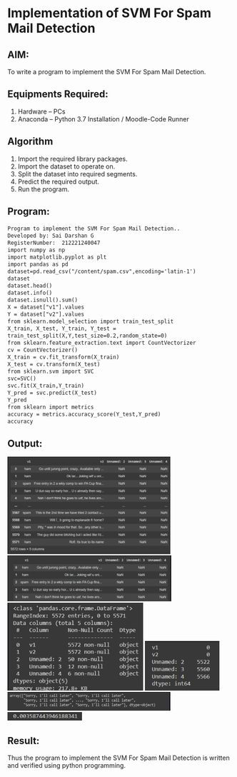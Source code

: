 # Implementation of SVM For Spam Mail Detection

## AIM:
To write a program to implement the SVM For Spam Mail Detection.

## Equipments Required:
1. Hardware – PCs
2. Anaconda – Python 3.7 Installation / Moodle-Code Runner

## Algorithm
1. Import the required library packages.
2. Import the dataset to operate on.
3. Split the dataset into required segments.
4. Predict the required output.
5. Run the program.

## Program:
```
Program to implement the SVM For Spam Mail Detection..
Developed by: Sai Darshan G
RegisterNumber:  212221240047
import numpy as np
import matplotlib.pyplot as plt
import pandas as pd
dataset=pd.read_csv("/content/spam.csv",encoding='latin-1')
dataset
dataset.head()
dataset.info()
dataset.isnull().sum()
X = dataset["v1"].values
Y = dataset["v2"].values
from sklearn.model_selection import train_test_split
X_train, X_test, Y_train, Y_test = train_test_split(X,Y,test_size=0.2,random_state=0)
from sklearn.feature_extraction.text import CountVectorizer
cv = CountVectorizer()
X_train = cv.fit_transform(X_train)
X_test = cv.transform(X_test)
from sklearn.svm import SVC
svc=SVC()
svc.fit(X_train,Y_train)
Y_pred = svc.predict(X_test)
Y_pred
from sklearn import metrics
accuracy = metrics.accuracy_score(Y_test,Y_pred)
accuracy
```
## Output:
![SVM For Spam Mail Detection](1.png)
![SVM For Spam Mail Detection](2.png)
![SVM For Spam Mail Detection](3.png)
![SVM For Spam Mail Detection](4.png)
![SVM For Spam Mail Detection](5.png)
![SVM For Spam Mail Detection](6.png)
## Result:
Thus the program to implement the SVM For Spam Mail Detection is written and verified using python programming.
